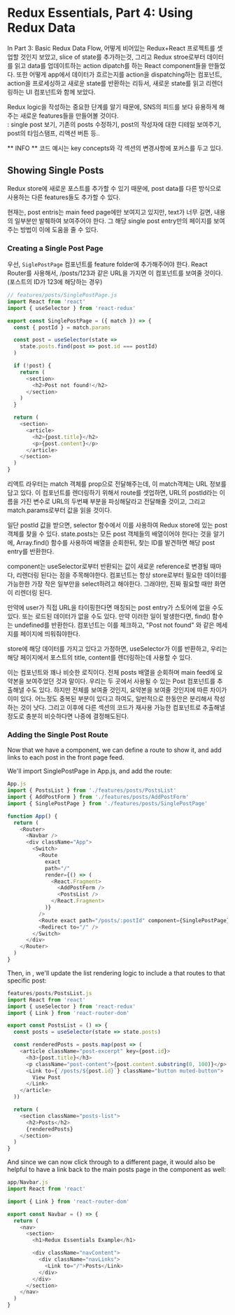 # Redux Essentials, Part 4: Using Redux Data

In Part 3: Basic Redux Data Flow, 어떻게 비어있는 Redux+React 프로젝트를 셋업할 것인지 보았고, slice of state를 추가하는것, 그리고 Redux stroe로부터 데이터를 읽고 data를 업데이트하는 action dipatch를 하는 React component들을 만들었다. 또한 어떻게 app에서 데이터가 흐르는지를 action을 dispatching하는 컴포넌트, action을 프로세싱하고 새로운 state를 반환하는 리듀서, 새로운 state를 읽고 리렌더링하는 UI 컴포넌트와 함께 보았다. 

Redux logic을 작성하는 중요한 단계를 알기 때문에, SNS의 피드를 보다 유용하게 해주는 새로운 features들을 만들어볼 것이다.  
: single post 보기, 기존의 posts 수정하기, post의 작성자에 대한 디테일 보여주기, post의 타임스탬프, 리액션 버튼 등..

** INFO ** 
코드 예시는 key concepts와 각 섹션의 변경사항에 포커스를 두고 있다. 

## Showing Single Posts

Redux store에 새로운 포스트를 추가할 수 있기 때문에, post data를 다른 방식으로 사용하는 다른 features들도 추가할 수 있다. 

현재는, post entris는 main feed page에만 보여지고 있지만, text가 너무 길면, 내용의 일부분만 발췌하여 보여주어야 한다. 그 해당 single post entry만의 페이지를 보여주는 방법이 이에 도움을 줄 수 있다. 

### Creating a Single Post Page

우선, `SiglePostPage` 컴포넌트를 feature folder에 추가해주어야 한다. React Router를 사용해서, /posts/123과 같은 URL을 가지면 이 컴포넌트를 보여줄 것이다. (포스트의 ID가 123에 해당하는 경우)

```js
// features/posts/SinglePostPage.js
import React from 'react'
import { useSelector } from 'react-redux'

export const SinglePostPage = ({ match }) => {
  const { postId } = match.params

  const post = useSelector(state =>
    state.posts.find(post => post.id === postId)
  )

  if (!post) {
    return (
      <section>
        <h2>Post not found!</h2>
      </section>
    )
  }

  return (
    <section>
      <article>
        <h2>{post.title}</h2>
        <p>{post.content}</p>
      </article>
    </section>
  )
}
```

리액트 라우터는 match 객체를 prop으로 전달해주는데, 이 match객체는 URL 정보를 담고 있다. 이 컴포넌트를 렌더링하기 위해서 route를 셋업하면, URL의 postId라는 이름을 가진 변수로 URL의 두번째 부분을 파싱해달라고 전달해줄 것이고, 그리고 match.params로부터 값을 읽을 것이다.  

일단 postId 값을 받으면, selector 함수에서 이를 사용하여 Redux store에 있는 post 객체를 찾을 수 있다. state.posts는 모든 post 객체들의 배열이어야 한다는 것을 알기에, Array.find() 함수를 사용하여 배열을 순회한뒤, 찾는 ID를 발견하면 해당 post entry를 반환한다. 

component는 useSelector로부터 반환되는 값이 새로운 reference로 변경될 때마다, 리렌더링 된다는 점을 주목해야한다. 컴포넌트는 항상 store로부터 필요한 데이터를 가능한한 가장 작은 일부만을 select하려고 해야한다. 그래야만, 진짜 필요할 때만 화면이 리렌더링 된다. 

만약에 user가 직접 URL을 타이핑한다면 매칭되는 post entry가 스토어에 없을 수도 있다. 또는 로드된 데이터가 없을 수도 있다. 만약 이러한 일이 발생한다면, find() 함수는 undefined를 반환한다. 컴포넌트는 이를 체크하고, "Post not found" 와 같은 메세지를 페이지에 띄워줘야한다. 

store에 해당 데이터를 가지고 있다고 가정하면, useSelector가 이를 반환하고, 우리는 해당 페이지에서 포스트의 title, content를 렌더링하는데 사용할 수 있다. 

이는 <PostList> 컴포넌트와 꽤나 비슷한 로직이다. 전체 posts 배열을 순회하며 main feed에 요약본을 보여주었던 것과 말이다. 우리는 두 곳에서 사용될 수 있는 Post 컴포넌트를 추출해낼 수도 있다. 하지만 전체를 보여줄 것인지, 요약본을 보여줄 것인지에 따른 차이가 이미 있다. 어느정도 중복된 부분이 있다고 하여도, 일반적으로 한동안은 분리해서 작성하는 것이 낫다. 그리고 이후에 다른 섹션의 코드가 재사용 가능한 컴포넌트로 추출해낼 정도로 충분히 비슷하다면 나중에 결정해도된다. 

### Adding the Single Post Route

Now that we have a <SinglePostPage> component, we can define a route to show it, and add links to each post in the front page feed.

We'll import SinglePostPage in App.js, and add the route:

```js
App.js
import { PostsList } from './features/posts/PostsList'
import { AddPostForm } from './features/posts/AddPostForm'
import { SinglePostPage } from './features/posts/SinglePostPage'

function App() {
  return (
    <Router>
      <Navbar />
      <div className="App">
        <Switch>
          <Route
            exact
            path="/"
            render={() => (
              <React.Fragment>
                <AddPostForm />
                <PostsList />
              </React.Fragment>
            )}
          />
          <Route exact path="/posts/:postId" component={SinglePostPage} />
          <Redirect to="/" />
        </Switch>
      </div>
    </Router>
  )
}
```

Then, in <PostsList>, we'll update the list rendering logic to include a <Link> that routes to that specific post:
```js
features/posts/PostsList.js
import React from 'react'
import { useSelector } from 'react-redux'
import { Link } from 'react-router-dom'

export const PostsList = () => {
  const posts = useSelector(state => state.posts)

  const renderedPosts = posts.map(post => (
    <article className="post-excerpt" key={post.id}>
      <h3>{post.title}</h3>
      <p className="post-content">{post.content.substring(0, 100)}</p>
      <Link to={`/posts/${post.id}`} className="button muted-button">
        View Post
      </Link>
    </article>
  ))

  return (
    <section className="posts-list">
      <h2>Posts</h2>
      {renderedPosts}
    </section>
  )
}
```
And since we can now click through to a different page, it would also be helpful to have a link back to the main posts page in the <Navbar> component as well:

```js
app/Navbar.js
import React from 'react'

import { Link } from 'react-router-dom'

export const Navbar = () => {
  return (
    <nav>
      <section>
        <h1>Redux Essentials Example</h1>

        <div className="navContent">
          <div className="navLinks">
            <Link to="/">Posts</Link>
          </div>
        </div>
      </section>
    </nav>
  )
}
```